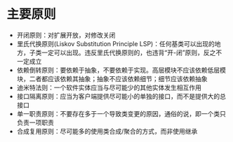 # 主要原则
* 开闭原则：对扩展开放，对修改关闭
* 里氏代换原则(Liskov Substitution Principle LSP)：任何基类可以出现的地方，子类一定可以出现。违反里氏代换原则的，也违背“开-闭”原则，反之不一定成立
* 依赖倒转原则：要依赖于抽象，不要依赖于实现。高层模块不应该依赖低层模块，二者都应该依赖其抽象；抽象不应该依赖细节；细节应该依赖抽象
* 迪米特法则：一个软件实体应当与尽可能少的其他实体发生相互作用
* 接口隔离原则：应当为客户端提供尽可能小的单独的接口，而不是提供大的总接口
* 单一职责原则：不要存在多于一个导致类变更的原因，通俗的说，即一个类只负责一项职责
* 合成复用原则：尽可能多的使用类合成/聚合的方式，而非使用继承

# 